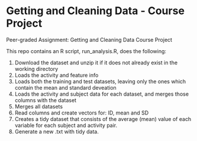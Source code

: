 # Getting and Cleaning Data - Course Project
Peer-graded Assignment: Getting and Cleaning Data Course Project

This repo contains an R script, run_analysis.R, does the following:

1. Download the dataset and unzip it if it does not already exist in the working directory
2. Loads the activity and feature info
3. Loads both the training and test datasets, leaving only the ones which contain the mean and standard deveation
4. Loads the activity and subject data for each dataset, and merges those columns with the dataset
5. Merges all datasets
6. Read columns and create vectors for: ID, mean and SD
7. Creates a tidy dataset that consists of the average (mean) value of each variable for each subject and activity pair.
8. Generate a new .txt with tidy data.
